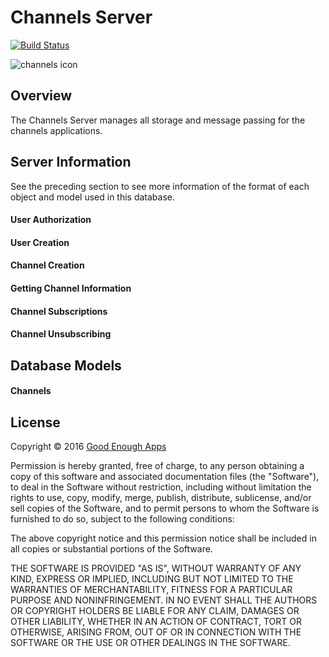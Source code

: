 # Channels Server 
[![Build Status](https://travis-ci.org/GoodEnoughSoftware/channels-server-spring.svg?branch=master)](https://travis-ci.org/GoodEnoughSoftware/channels-server-spring)

![channels icon](http://s33.postimg.org/q5a5vrq73/channels_server.png)

## Overview

The Channels Server manages all storage and message passing for the channels applications.

## Server Information

See the preceding section to see more information of the format of each object and model used in this database.

#### User Authorization

#### User Creation

#### Channel Creation

#### Getting Channel Information

#### Channel Subscriptions

#### Channel Unsubscribing

## Database Models

#### Channels

## License

Copyright &copy; 2016 [Good Enough Apps](http://www.goodenoughapps.com/)

Permission is hereby granted, free of charge, to any person obtaining a copy of this software and associated documentation files (the "Software"), to deal in the Software without restriction, including without limitation the rights to use, copy, modify, merge, publish, distribute, sublicense, and/or sell copies of the Software, and to permit persons to whom the Software is furnished to do so, subject to the following conditions:

The above copyright notice and this permission notice shall be included in all copies or substantial portions of the Software.

THE SOFTWARE IS PROVIDED "AS IS", WITHOUT WARRANTY OF ANY KIND, EXPRESS OR IMPLIED, INCLUDING BUT NOT LIMITED TO THE WARRANTIES OF MERCHANTABILITY, FITNESS FOR A PARTICULAR PURPOSE AND NONINFRINGEMENT. IN NO EVENT SHALL THE AUTHORS OR COPYRIGHT HOLDERS BE LIABLE FOR ANY CLAIM, DAMAGES OR OTHER LIABILITY, WHETHER IN AN ACTION OF CONTRACT, TORT OR OTHERWISE, ARISING FROM, OUT OF OR IN CONNECTION WITH THE SOFTWARE OR THE USE OR OTHER DEALINGS IN THE SOFTWARE.